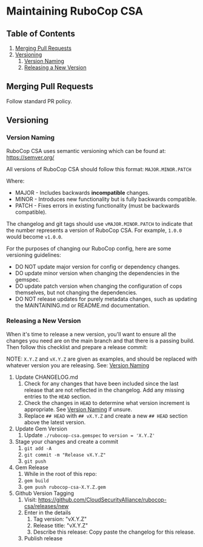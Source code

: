 # Maintaining RuboCop CSA

## Table of Contents

1. [Merging Pull Requests](#merging-pull-requests)
1. [Versioning](#versioning)
   1. [Version Naming](#version-naming)
   1. [Releasing a New Version](#releasing-a-new-version)

## Merging Pull Requests

Follow standard PR policy.

## Versioning

### Version Naming

RuboCop CSA uses semantic versioning which can be found at: https://semver.org/

All versions of RuboCop CSA should follow this format: `MAJOR.MINOR.PATCH`

Where:

* MAJOR - Includes backwards **incompatible** changes.
* MINOR - Introduces new functionality but is fully backwards compatible.
* PATCH - Fixes errors in existing functionality (must be backwards compatible).

The changelog and git tags should use `vMAJOR.MINOR.PATCH` to indicate that the
number represents a version of RuboCop CSA. For example, `1.0.0` would become
`v1.0.0`.

For the purposes of changing our RuboCop config, here are some versioning
guidelines:

* DO NOT update major version for config or dependency changes.
* DO update minor version when changing the dependencies in the gemspec.
* DO update patch version when changing the configuration of cops themselves,
  but not changing the dependencies.
* DO NOT release updates for purely metadata changes, such as updating the
  MAINTAINING.md or README.md documentation.

### Releasing a New Version

When it's time to release a new version, you'll want to ensure all the changes
you need are on the main branch and that there is a passing build. Then follow
this checklist and prepare a release commit:

NOTE: `X.Y.Z` and `vX.Y.Z` are given as examples, and should be replaced with
      whatever version you are releasing. See: [Version Naming](#version-naming)

1. Update CHANGELOG.md
   1. Check for any changes that have been included since the last release that
      are not reflected in the changelog. Add any missing entries to the `HEAD`
      section.
   1. Check the changes in `HEAD` to determine what version increment is
      appropriate. See [Version Naming](#version-naming) if unsure.
   1. Replace `## HEAD` with `## vX.Y.Z` and create a new `## HEAD` section
      above the latest version.
1. Update Gem Version
   1. Update `./rubocop-csa.gemspec` to `version = 'X.Y.Z'`
1. Stage your changes and create a commit
   1. `git add -A`
   1. `git commit -m "Release vX.Y.Z"`
   1. `git push`
1. Gem Release
   1. While in the root of this repo:
   1. `gem build`
   1. `gem push rubocop-csa-X.Y.Z.gem`
1. Github Version Tagging
   1. Visit: https://github.com/CloudSecurityAlliance/rubocop-csa/releases/new
   1. Enter in the details
      1. Tag version: "vX.Y.Z"
      1. Release title: "vX.Y.Z"
      1. Describe this release: Copy paste the changelog for this release.
   1. Publish release
